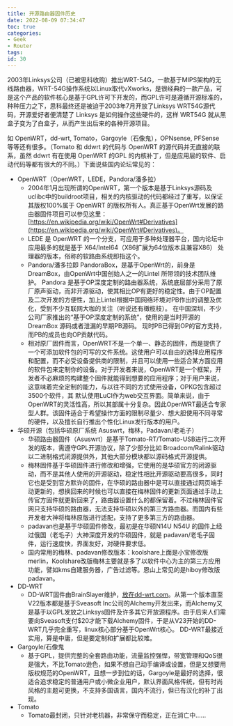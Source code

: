 ```yaml
---
title: 开源路由器固件历史
date: 2022-08-09 07:34:47
toc: true
categories:
- Geek
- Router
tags:
id: 30
---
```


2003年Linksys公司（已被思科收购）推出WRT-54G，一款基于MIPS架构的无线路由器，WRT-54G操作系统以Linux取代vXworks，是很经典的一款产品，可是这个产品的软件核心是基于GPL许可下开发的，而GPL许可是遵循开源标准的，种种压力之下，思科最终还是被迫于2003年7月开放了Linksys WRT54G源代码，开源爱好者便清楚了 Linksys 是如何操作这些硬件的，这样 WRT54G 就从黑盒子变为了白盒子，从而产生出后来的各种开源项目。

<!--more-->

如 OpenWRT，dd-wrt, Tomato，Gargoyle（石像鬼），OPNsense, PFSense 等等还有很多。（Tomato 和 ddwrt 的代码与 OpenWRT 的源代码并无直接的联系，虽然 ddwrt 有在使用 OpenWRT 的GPL 的内核补丁，但是应用层的软件、启动代码等都有很大的不同。）下面说些国内论坛常见的：

- OpenWRT（OpenWRT，LEDE，Pandora/潘多拉）
   - 2004年1月出现所谓的OpenWRT，第一个版本是基于Linksys源码及uclibc中的buildroot项目，相关的内核驱动的代码都经过了重写，以保证其版权100%属于 OpenWRT 的版权所有人。真正基于OpenWrt发展的路由器固件项目可以参见这里：[https://en.wikipedia.org/wiki/OpenWrt#Derivatives](https://en.wikipedia.org/wiki/OpenWrt#Derivatives)。
   - LEDE 是 OpenWRT 的一个分支，可应用于多种处理器平台，国内论坛中应用最多的就是基于 X64/Intel64（X86扩展为64位版本且兼容X86） 处理器的版本，俗称的软路由系统即指这个。
   - Pandora/潘多拉即 PandoraBox，是基于OpenWrt的，前身是DreamBox，由OpenWrt中国创始人之一的Lintel 所带领的技术团队维护。 Pandora 是基于OP深度定制的路由器系统，系统底层部分采用了原厂原声驱动，而非开源驱动，使其相比OP有更好的稳定性。由于OP配置及二次开发的方便性，加上Lintel根据中国网络环境对PB作出的调整及优化，受到不少互联网大咖的关注（听说还有橄榄枝）。 在中国深圳，不少公司厂家推出的“基于OP深度定制的系统”，使用的是当时开源的 DreamBox 源码或者泄漏的早期PB源码。 现时PB已得到OP的官方支持，而PB的成员也向OP贡献代码。
   - 相对原厂固件而言，OpenWRT不是一个单一、静态的固件，而是提供了一个可添加软件包的可写的文件系统。这使用户可以自由的选择应用程序和配置，而不必受设备提供商的限制，并且可以使用一些适合某方面应用的软件包来定制你的设备。对于开发者来说，OpenWRT是一个框架，开发者不必麻烦的构建整个固件就能得到想要的应用程序；对于用户来说，这意味着完全定制的能力，与以往不同的方式使用设备，OPKG包含超过3500个软件，其 默认使用LuCI作为web交互界面。简单来说，由于OpenWRT的灵活性高，所以其部属十分复杂。因此OpenWRT最适合专家型人群。该固件适合于希望操作方面的限制尽量少、想大胆使用不同寻常的硬件，以及擅长自行推出个性化Linux发行版本的用户。
- 华硕开源（包括华硕原厂系统 Asuswrt，梅林，Padavan/老毛子）
   - 华硕路由器固件（Asuswrt）是基于Tomato-RT/Tomato-USB进行二次开发的版本，需遵守GPL开源协议，除了少部分比如 Broadcom/Ralink驱动以二进制格式闭源提供外，其他大部分模块都以源码格式开源提供。
   - 梅林固件基于华硕固件进行修改和增强，它使用的是华硕官方的闭源驱动，而不是其他人使用的开源驱动，稳定性相比开源驱动要高很多，同时它也是受到官方默许的固件，在华硕的路由器中是可以直接通过网页端手动更新的，想换回来的时候也可以直接在梅林固件的更新页面通过手动上传官方固件就更新回来了，路由器设置什么的都保留着。不过梅林固件官网只支持华硕的路由器，无法支持华硕以外的第三方路由器。而国内有些开发者大神将梅林原版进行适配，支持了更多第三方的路由器。
   - padavan也是基于华硕固件修改，最初是在华硕N14U N54U 的固件上经过俄国（老毛子）大神深度开发的华硕固件，就是 padavan/老毛子固件，运行速度快，界面友好，对硬件要求低。
   - 国内常用的梅林、padavan修改版本：koolshare上面是小宝修改版merlin，Koolshare改版梅林主要就是多了以软件中心为主的第三方应用功能，譬如kms自建服务器，广告过滤等。恩山上常见的是hiboy修改版padavan。
- DD-WRT
   - DD-WRT固件由BrainSlayer维护，[放在dd-wrt.com](http://xn--dd-wrt-200kr44g.com/)。从第一个版本直至V22版本都是基于Sveasoft Inc公司的Alchemy开发出来，而Alchemy又是基于以GPL发放之Linksys固件及许多其它开放源程序。由于后来人们需要向Sveasoft支付$20才能下载Alchemy固件，于是从V23开始的DD-WRT几乎完全重写，linux核心部分基于OpenWrt核心。 DD-WRT最接近实用，算是中庸，但是要定制和扩展都比较难。
- Gargoyle/石像鬼
   - 基于GPL，提供完整的全套路由功能，流量监控强悍，带宽管理和QoS很是强大，不比Tomato逊色，如果不想自己动手编译或设置，但是又想要用版权规范的OpenWRT，且想一步到位的话，Gargoyle是最好的选择，很适合追求稳定的普通用户或小微企业用户，默认界面风格传统，但有时尚风格的主题可更换，不支持多国语言，国内不流行，但已有汉化的补丁出现。
- Tomato
   - Tomato最封闭，只针对老机器，非常保守而稳定，正在消亡中......




